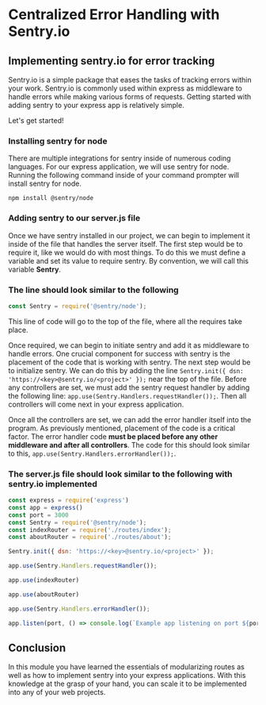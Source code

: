 # Centralized Error Handling with Sentry.io

## Implementing sentry.io for error tracking

Sentry.io is a simple package that eases the tasks of tracking errors within your work. Sentry.io is commonly used within express as middleware to handle errors while making various forms of requests. Getting started with adding sentry to your express app is relatively simple.

Let's get started!

### Installing sentry for node

There are multiple integrations for sentry inside of numerous coding languages. For our express application, we will use sentry for node. Running the following command inside of your command prompter will install sentry for node.

``` text
npm install @sentry/node
```

### Adding sentry to our server.js file

Once we have sentry installed in our project, we can begin to implement it inside of the file that handles the server itself. The first step would be to require it, like we would do with most things. To do this we must define a variable and set its value to require sentry. By convention, we will call this variable **Sentry**.

### The line should look similar to the following

```javascript
const Sentry = require('@sentry/node');
```

This line of code will go to the top of the file, where all the requires take place.

Once required, we can begin to initiate sentry and add it as middleware to handle errors. One crucial component for success with sentry is the placement of the code that is working with sentry. The next step would be to initialize sentry. We can do this by adding the line ```Sentry.init({ dsn: 'https://<key>@sentry.io/<project>' });``` near the top of the file. Before any controllers are set, we must add the sentry request handler by adding the following line: ```app.use(Sentry.Handlers.requestHandler());```. Then all controllers will come next in your express application.

Once all the controllers are set, we can add the error handler itself into the program. As previously mentioned, placement of the code is a critical factor. The error handler code **must be placed before any other middleware and after all controllers**. The code for this should look similar to this,  ```app.use(Sentry.Handlers.errorHandler());```.

### The server.js file should look similar to the following with sentry.io implemented

```javascript
const express = require('express')
const app = express()
const port = 3000
const Sentry = require('@sentry/node');
const indexRouter = require('./routes/index');
const aboutRouter = require('./routes/about');

Sentry.init({ dsn: 'https://<key>@sentry.io/<project>' });

app.use(Sentry.Handlers.requestHandler());

app.use(indexRouter)

app.use(aboutRouter)

app.use(Sentry.Handlers.errorHandler());

app.listen(port, () => console.log(`Example app listening on port ${port}!`))
```

## Conclusion

In this module you have learned the essentials of modularizing routes as well as how to implement sentry into your express applications. With this knowledge at the grasp of your hand, you can scale it to be implemented into any of your web projects.
